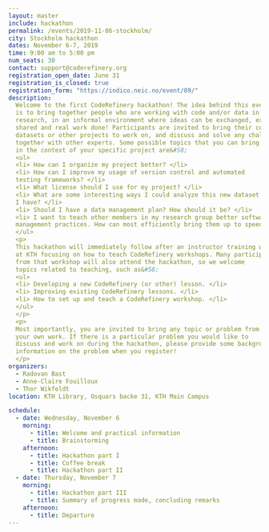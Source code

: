 ```yaml
---
layout: master
include: hackathon
permalink: /events/2019-11-06-stockholm/
city: Stockholm hackathon
dates: November 6-7, 2019
time: 9:00 am to 5:00 pm
num_seats: 30
contact: support@coderefinery.org
registration_open_date: June 31
registration_is_closed: true
registration_form: "https://indico.neic.no/event/89/"
description:
  Welcome to the first CodeRefinery hackathon! The idea behind this event 
  is to bring together people who are working with code and/or data in 
  research, in an informal environment where ideas can be exchanged, expertise 
  shared and real work done! Participants are invited to bring their code,
  datasets or other projects to work on, and discuss and solve any challenges 
  together with other experts. Some possible topics that you can bring up 
  in the context of your specific project are&#58;
  <ul>
  <li> How can I organize my project better? </li>
  <li> How can I improve my usage of version control and automated 
  testing frameworks? </li>
  <li> What license should I use for my project? </li>
  <li> What are some interesting ways I could analyze this new dataset that 
  I have? </li>
  <li> Should I have a data management plan? How should it be? </li>
  <li> I want to teach other members in my research group better software/data 
  management practices. How can most efficiently bring them up to speed? </li>
  </ul>
  <p>
  This hackathon will immediately follow after an instructor training workshop
  at KTH focusing on how to teach CodeRefinery workshops. Many participants 
  from that workshop will also attend the hackathon, so we welcome 
  topics related to teaching, such as&#58;
  <ul>
  <li> Developing a new CodeRefinery (or other) lesson. </li>
  <li> Improving existing CodeRefinery lessons. </li>
  <li> How to set up and teach a CodeRefinery workshop. </li>
  </ul>
  </p>
  <p>
  Most importantly, you are invited to bring any topic or problem from 
  your own work. If there is a particular problem you would like to 
  discuss and work on during the hackathon, please provide some background 
  information on the problem when you register!
  </p>
organizers:
  - Radovan Bast
  - Anne-Claire Fouilloux
  - Thor Wikfeldt
location: KTH Library, Osquars backe 31, KTH Main Campus

schedule:
  - date: Wednesday, November 6 
    morning:
      - title: Welcome and practical information
      - title: Brainstorming
    afternoon:
      - title: Hackathon part I
      - title: Coffee break
      - title: Hackathon part II
  - date: Thursday, November 7
    morning:
      - title: Hackathon part III
      - title: Summary of progress made, concluding remarks
    afternoon:
      - title: Departure
---
```

